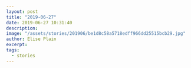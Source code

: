 ```yaml
---
layout: post
title: "2019-06-27"
date: 2019-06-27 10:31:40
description: 
image: "/assets/stories/201906/be1d8c58a5718edff966dd25515bcb29.jpg"
author: Elise Plain
excerpt: 
tags: 
  - stories
---
```



<p></p>
